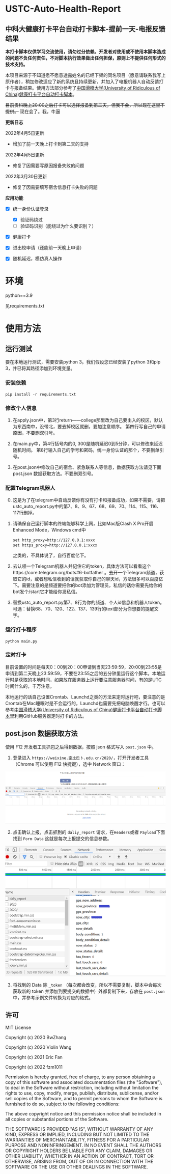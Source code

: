 # USTC-Auto-Health-Report
## 中科大健康打卡平台自动打卡脚本-提前一天-电报反馈结果

**本打卡脚本仅供学习交流使用，请勿过分依赖。开发者对使用或不使用本脚本造成的问题不负任何责任，不对脚本执行效果做出任何担保，原则上不提供任何形式的技术支持。**

本项目来源于不知道愿不愿意透露姓名的已经下架的同名项目（愿意请联系我写上原作者），稍加修改适应了新的系统且持续更新，并加入了电报机器人自动反馈打卡与报备结果。使用方法部分参考了[中国滑稽大学(University of Ridiculous of China)健康打卡平台自动打卡脚本](https://github.com/Kobe972/USTC-ncov-AutoReport)。

~~目前贵科晚上20:00之后打卡可以选择报备到第二天，但我不会，所以现在这里不提供。~~ 现在会了。我，牛逼

**更新日志**

2022年4月5日更新

- 增加了前一天晚上打卡到第二天的支持

2022年4月5日更新

- 修复了因需要写原因报备失败的问题

2022年3月30日更新

- 修复了因需要填写宿舍信息打卡失败的问题


**应用功能**

- [x] 统一身份认证登录
    - [x] 验证码绕过
    - [ ] 验证码识别（能绕过为什么要识别？）
    
- [x] 健康打卡
- [x] 进出校申请（还能前一天晚上申请）

- [x] 随机延迟，模仿真人操作

# 环境

python==3.9

见requirements.txt

# 使用方法

## 运行测试

要在本地运行测试，需要安装python 3。我们假设您已经安装了python 3和pip 3，并已将其路径添加到环境变量。

### 安装依赖

```shell
pip install -r requirements.txt
```
### 修改个人信息

1. 在apply.json中，第3行return——college那里改为自己要出入的校区，默认为东西南中，没带北，要去掉校区就删，要加注意顺序。
第四行写自己的申请原因，不要删双引号。

2. 在main.py中，第4行括号内的0, 300是随机延迟0到5分钟，可以修改来延迟随机时间。
第8行输入自己的学号和密码，统一身份认证的那个，不要删单引号。

3. 在post.json中修改自己的宿舍、紧急联系人等信息，数据获取方法请见下面post.json 数据获取方法。不要删双引号。

### 配置Telegram机器人

0. 这是为了在telegram中自动反馈你有没有打卡和报备成功，如果不需要，请把ustc_auto_report.py中的第7、8、9、67、68、69、70、114、115、116、117行删掉。

1. 请确保自己运行脚本的终端能够科学上网，比如Mac版Clash X Pro开启Enhanced Mode，Windows cmd中
    ```shell
    set http_proxy=http://127.0.0.1:xxxx
    set https_proxy=http://127.0.0.1:xxxx
    ```
    之类的，不具体说了，自行百度亿下。

2. 去认领一个Telegram机器人并记住它的token，具体方法可以看看这个https://core.telegram.org/bots#6-botfather 。去开一个Telegram频道，获取它的id，或者想私信收到的话就获取你自己的聊天id，方法很多可以百度亿下。需要注意的是频道要把你的bot添加为管理员，私信的话你需要先给你的bot发个/start它才能给你发私信。

3. 替换ustc_auto_report.py第7、8行为你的频道、个人id信息和机器人token。可选：替换68、70、120、122、137、139行的text部分为你想要的提醒文字。

### 运行打卡程序

```shell
python main.py
```

### 定时打卡

目前设置的时间是每天0：00到20：00申请到当天23:59:59，20:00到23:55是申请到第二天晚上23:59:59，不要在23:55之后的五分钟里运行这个脚本。本地运行时是获取的本地时间，如果放在服务器上运行要注意服务器时间，有的是UTC时间什么的，千万注意。

本地运行的话自己设置Crontab、Launchd之类的方法来定时运行吧，要注意的是Crontab在Mac睡眠时是不会运行的，Launchd也需要先把电脑唤醒才行。也可以参考[中国滑稽大学(University of Ridiculous of China)健康打卡平台自动打卡脚本](https://github.com/Kobe972/USTC-ncov-AutoReport)里利用GitHub服务器定时打卡的方法。


## post.json 数据获取方法

使用 F12 开发者工具抓包之后得到数据，按照 json 格式写入 `post.json` 中。

1. 登录进入 `https://weixine.歪比巴卜.edu.cn/2020/`，打开开发者工具（Chrome 可以使用 F12 快捷键），选中 Network 窗口：

![](./imgs/1.png)

2. 点击确认上报，点击抓到的 `daliy_report` 请求，在`Headers`或者 `Payload`下面找到 `Form Data` 这就是每次上报提交的信息参数。

![](./imgs/2.png)

3. 将找到的 Data 除 `_token` （每次都会改变，所以不需要复制，脚本中会每次获取新的 token 并添加到要提交的数据中）外都复制下来，存放在 `post.json` 中，并参考示例文件转换为对应的格式。


## 许可

MIT License

Copyright (c) 2020 BwZhang

Copyright (c) 2020 Violin Wang

Copyright (c) 2021 Eric Fan

Copyright (c) 2022 fzm1011

Permission is hereby granted, free of charge, to any person obtaining a copy
of this software and associated documentation files (the "Software"), to deal
in the Software without restriction, including without limitation the rights
to use, copy, modify, merge, publish, distribute, sublicense, and/or sell
copies of the Software, and to permit persons to whom the Software is
furnished to do so, subject to the following conditions:

The above copyright notice and this permission notice shall be included in all
copies or substantial portions of the Software.

THE SOFTWARE IS PROVIDED "AS IS", WITHOUT WARRANTY OF ANY KIND, EXPRESS OR
IMPLIED, INCLUDING BUT NOT LIMITED TO THE WARRANTIES OF MERCHANTABILITY,
FITNESS FOR A PARTICULAR PURPOSE AND NONINFRINGEMENT. IN NO EVENT SHALL THE
AUTHORS OR COPYRIGHT HOLDERS BE LIABLE FOR ANY CLAIM, DAMAGES OR OTHER
LIABILITY, WHETHER IN AN ACTION OF CONTRACT, TORT OR OTHERWISE, ARISING FROM,
OUT OF OR IN CONNECTION WITH THE SOFTWARE OR THE USE OR OTHER DEALINGS IN THE
SOFTWARE.


